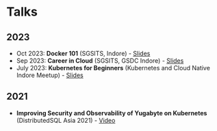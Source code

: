 # Talks

## 2023
* Oct 2023: **Docker 101** (SGSITS, Indore) - [Slides](https://github.com/anjuls/talks/blob/main/Docker%20101.pdf)
* Sep 2023: **Career in Cloud** (SGSITS, GSDC Indore) - [Slides](https://github.com/anjuls/talks/blob/main/Career%20in%20Cloud%20at%20SGSITS.pdf)
* July 2023: **Kubernetes for Beginners** (Kubernetes and Cloud Native Indore Meetup) - [Slides](https://github.com/anjuls/talks/blob/main/Kubernetes%20for%20Beginners%20-%20Anjul%20Sahu.pdf)

## 2021
* **Improving Security and Observability of Yugabyte on Kubernetes** (DistributedSQL Asia 2021) - [Video](https://youtu.be/MGHMwHqDaIg)
